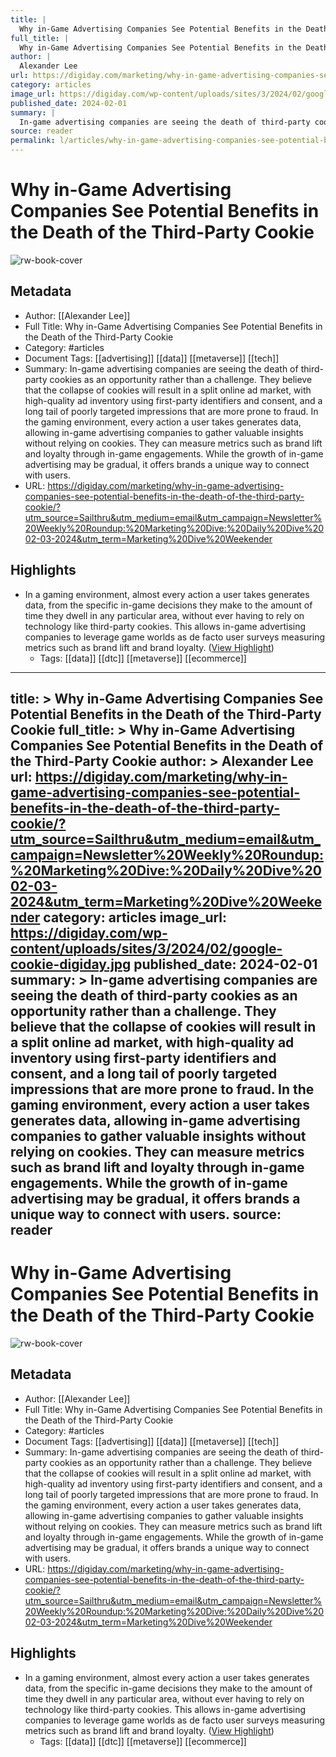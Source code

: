 ```yaml
---
title: |
  Why in-Game Advertising Companies See Potential Benefits in the Death of the Third-Party Cookie
full_title: |
  Why in-Game Advertising Companies See Potential Benefits in the Death of the Third-Party Cookie
author: |
  Alexander Lee
url: https://digiday.com/marketing/why-in-game-advertising-companies-see-potential-benefits-in-the-death-of-the-third-party-cookie/?utm_source=Sailthru&utm_medium=email&utm_campaign=Newsletter%20Weekly%20Roundup:%20Marketing%20Dive:%20Daily%20Dive%2002-03-2024&utm_term=Marketing%20Dive%20Weekender
category: articles
image_url: https://digiday.com/wp-content/uploads/sites/3/2024/02/google-cookie-digiday.jpg
published_date: 2024-02-01
summary: |
  In-game advertising companies are seeing the death of third-party cookies as an opportunity rather than a challenge. They believe that the collapse of cookies will result in a split online ad market, with high-quality ad inventory using first-party identifiers and consent, and a long tail of poorly targeted impressions that are more prone to fraud. In the gaming environment, every action a user takes generates data, allowing in-game advertising companies to gather valuable insights without relying on cookies. They can measure metrics such as brand lift and loyalty through in-game engagements. While the growth of in-game advertising may be gradual, it offers brands a unique way to connect with users.
source: reader
permalink: l/articles/why-in-game-advertising-companies-see-potential-benefits-in-the-death-of-the-third-party-cookie
---
```

# Why in-Game Advertising Companies See Potential Benefits in the Death of the Third-Party Cookie

![rw-book-cover](https://digiday.com/wp-content/uploads/sites/3/2024/02/google-cookie-digiday.jpg)

## Metadata
- Author: [[Alexander Lee]]
- Full Title: Why in-Game Advertising Companies See Potential Benefits in the Death of the Third-Party Cookie
- Category: #articles
- Document Tags: [[advertising]] [[data]] [[metaverse]] [[tech]] 
- Summary: In-game advertising companies are seeing the death of third-party cookies as an opportunity rather than a challenge. They believe that the collapse of cookies will result in a split online ad market, with high-quality ad inventory using first-party identifiers and consent, and a long tail of poorly targeted impressions that are more prone to fraud. In the gaming environment, every action a user takes generates data, allowing in-game advertising companies to gather valuable insights without relying on cookies. They can measure metrics such as brand lift and loyalty through in-game engagements. While the growth of in-game advertising may be gradual, it offers brands a unique way to connect with users.
- URL: https://digiday.com/marketing/why-in-game-advertising-companies-see-potential-benefits-in-the-death-of-the-third-party-cookie/?utm_source=Sailthru&utm_medium=email&utm_campaign=Newsletter%20Weekly%20Roundup:%20Marketing%20Dive:%20Daily%20Dive%2002-03-2024&utm_term=Marketing%20Dive%20Weekender

## Highlights
- In a gaming environment, almost every action a user takes generates data, from the specific in-game decisions they make to the amount of time they dwell in any particular area, without ever having to rely on technology like third-party cookies. This allows in-game advertising companies to leverage game worlds as de facto user surveys measuring metrics such as brand lift and brand loyalty. ([View Highlight](https://read.readwise.io/read/01hnwzwzvz6vwb7tm3nksh14xy))
    - Tags: [[data]] [[dtc]] [[metaverse]] [[ecommerce]] 


---
title: >
  Why in-Game Advertising Companies See Potential Benefits in the Death of the Third-Party Cookie
full_title: >
  Why in-Game Advertising Companies See Potential Benefits in the Death of the Third-Party Cookie
author: >
  Alexander Lee
url: https://digiday.com/marketing/why-in-game-advertising-companies-see-potential-benefits-in-the-death-of-the-third-party-cookie/?utm_source=Sailthru&utm_medium=email&utm_campaign=Newsletter%20Weekly%20Roundup:%20Marketing%20Dive:%20Daily%20Dive%2002-03-2024&utm_term=Marketing%20Dive%20Weekender
category: articles
image_url: https://digiday.com/wp-content/uploads/sites/3/2024/02/google-cookie-digiday.jpg
published_date: 2024-02-01
summary: >
  In-game advertising companies are seeing the death of third-party cookies as an opportunity rather than a challenge. They believe that the collapse of cookies will result in a split online ad market, with high-quality ad inventory using first-party identifiers and consent, and a long tail of poorly targeted impressions that are more prone to fraud. In the gaming environment, every action a user takes generates data, allowing in-game advertising companies to gather valuable insights without relying on cookies. They can measure metrics such as brand lift and loyalty through in-game engagements. While the growth of in-game advertising may be gradual, it offers brands a unique way to connect with users.
source: reader
---
# Why in-Game Advertising Companies See Potential Benefits in the Death of the Third-Party Cookie

![rw-book-cover](https://digiday.com/wp-content/uploads/sites/3/2024/02/google-cookie-digiday.jpg)

## Metadata
- Author: [[Alexander Lee]]
- Full Title: Why in-Game Advertising Companies See Potential Benefits in the Death of the Third-Party Cookie
- Category: #articles
- Document Tags: [[advertising]] [[data]] [[metaverse]] [[tech]] 
- Summary: In-game advertising companies are seeing the death of third-party cookies as an opportunity rather than a challenge. They believe that the collapse of cookies will result in a split online ad market, with high-quality ad inventory using first-party identifiers and consent, and a long tail of poorly targeted impressions that are more prone to fraud. In the gaming environment, every action a user takes generates data, allowing in-game advertising companies to gather valuable insights without relying on cookies. They can measure metrics such as brand lift and loyalty through in-game engagements. While the growth of in-game advertising may be gradual, it offers brands a unique way to connect with users.
- URL: https://digiday.com/marketing/why-in-game-advertising-companies-see-potential-benefits-in-the-death-of-the-third-party-cookie/?utm_source=Sailthru&utm_medium=email&utm_campaign=Newsletter%20Weekly%20Roundup:%20Marketing%20Dive:%20Daily%20Dive%2002-03-2024&utm_term=Marketing%20Dive%20Weekender

## Highlights
- In a gaming environment, almost every action a user takes generates data, from the specific in-game decisions they make to the amount of time they dwell in any particular area, without ever having to rely on technology like third-party cookies. This allows in-game advertising companies to leverage game worlds as de facto user surveys measuring metrics such as brand lift and brand loyalty. ([View Highlight](https://read.readwise.io/read/01hnwzwzvz6vwb7tm3nksh14xy))
    - Tags: [[data]] [[dtc]] [[metaverse]] [[ecommerce]] 


